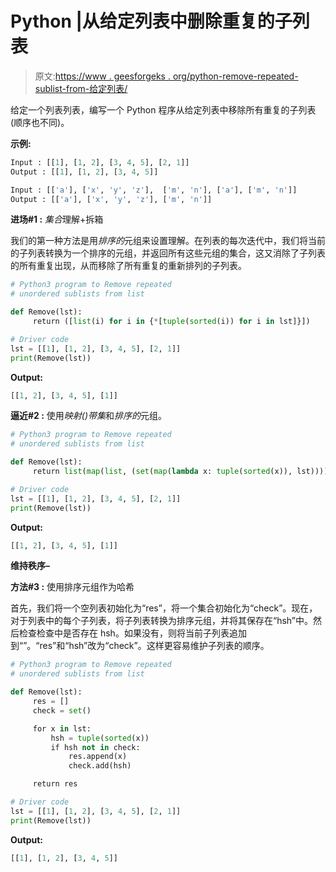 # Python |从给定列表中删除重复的子列表

> 原文:[https://www . geesforgeks . org/python-remove-repeated-sublist-from-给定列表/](https://www.geeksforgeeks.org/python-remove-repeated-sublists-from-given-list/)

给定一个列表列表，编写一个 Python 程序从给定列表中移除所有重复的子列表(顺序也不同)。

**示例:**

```py
Input : [[1], [1, 2], [3, 4, 5], [2, 1]]
Output : [[1], [1, 2], [3, 4, 5]]

Input : [['a'], ['x', 'y', 'z'],  ['m', 'n'], ['a'], ['m', 'n']]
Output : [['a'], ['x', 'y', 'z'], ['m', 'n']]

```

**进场#1 :** *集合*理解+拆箱

我们的第一种方法是用*排序的*元组来设置理解。在列表的每次迭代中，我们将当前的子列表转换为一个排序的元组，并返回所有这些元组的集合，这又消除了子列表的所有重复出现，从而移除了所有重复的重新排列的子列表。

```py
# Python3 program to Remove repeated 
# unordered sublists from list

def Remove(lst):
     return ([list(i) for i in {*[tuple(sorted(i)) for i in lst]}])  

# Driver code
lst = [[1], [1, 2], [3, 4, 5], [2, 1]]
print(Remove(lst))
```

**Output:**

```py
[[1, 2], [3, 4, 5], [1]]

```

**逼近#2 :** 使用*映射()*带*集*和*排序的*元组。

```py
# Python3 program to Remove repeated 
# unordered sublists from list

def Remove(lst):
     return list(map(list, (set(map(lambda x: tuple(sorted(x)), lst)))))

# Driver code
lst = [[1], [1, 2], [3, 4, 5], [2, 1]]
print(Remove(lst))
```

**Output:**

```py
[[1, 2], [3, 4, 5], [1]]

```

**维持秩序–**

**方法#3 :** 使用排序元组作为哈希

首先，我们将一个空列表初始化为“res”，将一个集合初始化为“check”。现在，对于列表中的每个子列表，将子列表转换为排序元组，并将其保存在“hsh”中。然后检查检查中是否存在 hsh。如果没有，则将当前子列表追加到“”。“res”和“hsh”改为“check”。这样更容易维护子列表的顺序。

```py
# Python3 program to Remove repeated 
# unordered sublists from list

def Remove(lst):
     res = []
     check = set()

     for x in lst:
         hsh = tuple(sorted(x))
         if hsh not in check:
             res.append(x)
             check.add(hsh)

     return res

# Driver code
lst = [[1], [1, 2], [3, 4, 5], [2, 1]]
print(Remove(lst))
```

**Output:**

```py
[[1], [1, 2], [3, 4, 5]]

```
